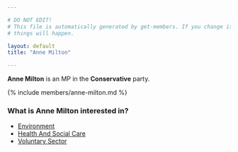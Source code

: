 ```yaml
---

# DO NOT EDIT!
# This file is automatically generated by get-members. If you change it, bad
# things will happen.

layout: default
title: "Anne Milton"

---
```


**Anne Milton** is an MP in the **Conservative** party.

{% include members/anne-milton.md %}

### What is Anne Milton interested in?


* [Environment](/interests/environment.html)
* [Health And Social Care](/interests/health-and-social-care.html)
* [Voluntary Sector](/interests/voluntary-sector.html)
